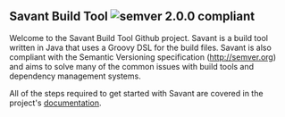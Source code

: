 ## Savant Build Tool ![semver 2.0.0 compliant](http://img.shields.io/badge/semver-2.0.0-brightgreen.svg?style=flat-square)

Welcome to the Savant Build Tool Github project. Savant is a build tool written in Java that uses a Groovy DSL for the build files. Savant is also compliant with the Semantic Versioning specification (http://semver.org) and aims to solve many of the common issues with build tools and dependency management systems.

All of the steps required to get started with Savant are covered in the project's [documentation](https://github.com/inversoft/savant-core/wiki/Home).

